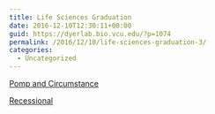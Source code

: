 ```yaml
---
title: Life Sciences Graduation
date: 2016-12-10T12:30:11+00:00
guid: https://dyerlab.bio.vcu.edu/?p=1074
permalink: /2016/12/10/life-sciences-graduation-3/
categories:
  - Uncategorized
---
```

[Pomp and Circumstance](https://www.youtube.com/watch?v=Kw-_Ew5bVxs)

[Recessional](https://www.youtube.com/watch?v=GzLZJaAm2hw)

&nbsp;